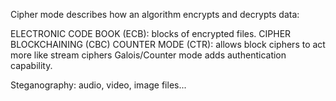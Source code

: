 Cipher mode describes how an algorithm encrypts and decrypts data:

ELECTRONIC CODE BOOK (ECB): blocks of encrypted files.
CIPHER BLOCKCHAINING (CBC)
COUNTER MODE (CTR): allows block ciphers to act more like stream ciphers
Galois/Counter mode adds authentication capability.


Steganography: audio, video, image files...
